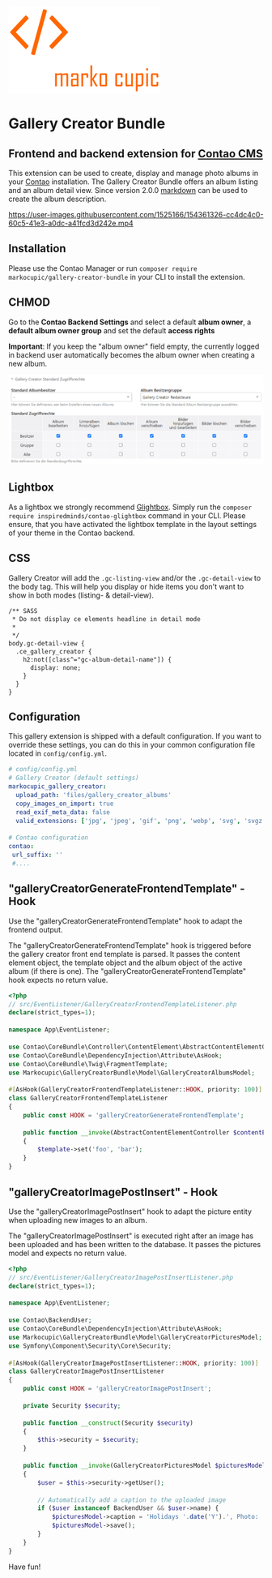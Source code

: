 ![Marko Cupic](docs/logo.png?raw=true "Marko Cupic")

# Gallery Creator Bundle

## Frontend and backend extension for [Contao CMS](https://www.contao.org)

This extension can be used to create, display and manage photo albums in your [Contao](https://www.contao.org) installation.
 The Gallery Creator Bundle offers an album listing and an album detail view.
 Since version 2.0.0 [markdown](https://www.markdownguide.org/) can be used to
  create the album description.

https://user-images.githubusercontent.com/1525166/154361326-cc4dc4c0-60c5-41e3-a0dc-a41fcd3d242e.mp4

## Installation
Please use the Contao Manager or run `composer require markocupic/gallery-creator-bundle`
  in your CLI to install the extension.

## CHMOD
Go to the **Contao Backend Settings** and select a default **album owner**, a **default album owner group** and set the default **access rights**

**Important**: If you keep the "album owner" field empty, the currently logged in backend user automatically becomes the album owner
  when creating a new album.

![chmod](docs/chmod.png)

## Lightbox
 As a lightbox we strongly recommend [Glightbox](https://biati-digital.github.io/glightbox/).
 Simply run the `composer require inspiredminds/contao-glightbox` command in your CLI.
 Please ensure, that you have activated the lightbox template
 in the layout settings of your theme in the Contao backend.

## CSS
Gallery Creator will add the `.gc-listing-view` and/or the `.gc-detail-view` to the
  body tag. This will help you display or hide items you don't want to show in both modes (listing- & detail-view).

```
/** SASS
 * Do not display ce elements headline in detail mode
 *
 */
body.gc-detail-view {
  .ce_gallery_creator {
    h2:not([class^="gc-album-detail-name"]) {
      display: none;
    }
  }
}
```

## Configuration
This gallery extension is shipped with a default configuration.
 If you want to override these settings, you
 can do this in your common configuration file located in `config/config.yml`.

```yaml
# config/config.yml
# Gallery Creator (default settings)
markocupic_gallery_creator:
  upload_path: 'files/gallery_creator_albums'
  copy_images_on_import: true
  read_exif_meta_data: false
  valid_extensions: ['jpg', 'jpeg', 'gif', 'png', 'webp', 'svg', 'svgz']

# Contao configuration
contao:
 url_suffix: ''
 #....
```

## "galleryCreatorGenerateFrontendTemplate" - Hook
Use the "galleryCreatorGenerateFrontendTemplate" hook to adapt the frontend output.

The "galleryCreatorGenerateFrontendTemplate" hook is triggered before the gallery creator
 front end template is parsed.
 It passes the content element object, the template object and the album object of
 the active album (if there is one).
 The "galleryCreatorGenerateFrontendTemplate" hook expects no return value.

```php
<?php
// src/EventListener/GalleryCreatorFrontendTemplateListener.php
declare(strict_types=1);

namespace App\EventListener;

use Contao\CoreBundle\Controller\ContentElement\AbstractContentElementController;
use Contao\CoreBundle\DependencyInjection\Attribute\AsHook;
use Contao\CoreBundle\Twig\FragmentTemplate;
use Markocupic\GalleryCreatorBundle\Model\GalleryCreatorAlbumsModel;

#[AsHook(GalleryCreatorFrontendTemplateListener::HOOK, priority: 100)]
class GalleryCreatorFrontendTemplateListener
{
    public const HOOK = 'galleryCreatorGenerateFrontendTemplate';

    public function __invoke(AbstractContentElementController $contentElement, Fragmenttemplate $template, GalleryCreatorAlbumsModel|null $activeAlbum = null)
    {
        $template->set('foo', 'bar');
    }
}

```


## "galleryCreatorImagePostInsert" - Hook
Use the "galleryCreatorImagePostInsert" hook to adapt the picture entity
  when uploading new images to an album.

The "galleryCreatorImagePostInsert" is executed right after an image
  has been uploaded and has been written to the database.
  It passes the pictures model and expects no return value.

```php
<?php
// src/EventListener/GalleryCreatorImagePostInsertListener.php
declare(strict_types=1);

namespace App\EventListener;

use Contao\BackendUser;
use Contao\CoreBundle\DependencyInjection\Attribute\AsHook;
use Markocupic\GalleryCreatorBundle\Model\GalleryCreatorPicturesModel;
use Symfony\Component\Security\Core\Security;

#[AsHook(GalleryCreatorImagePostInsertListener::HOOK, priority: 100)]
class GalleryCreatorImagePostInsertListener
{
    public const HOOK = 'galleryCreatorImagePostInsert';

    private Security $security;

    public function __construct(Security $security)
    {
        $this->security = $security;
    }

    public function __invoke(GalleryCreatorPicturesModel $picturesModel): void
    {
        $user = $this->security->getUser();

        // Automatically add a caption to the uploaded image
        if ($user instanceof BackendUser && $user->name) {
            $picturesModel->caption = 'Holidays '.date('Y').', Photo: '.$user->name;
            $picturesModel->save();
        }
    }
}
```


Have fun!
